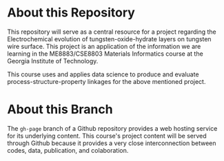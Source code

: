 # About this Repository

This repository will serve as a central resource for a project regarding the Electrochemical evolution of tungsten-oxide-hydrate layers on tungsten wire surface. This project is an application of the information we are learning in the ME8883/CSE8803 Materials Informatics course at the Georgia Institute of Technology.

This course uses and applies data science to produce and evaluate process-structure-property linkages for the above mentioned project.

# About this Branch

The ``gh-page`` branch of a Github repository provides a web hosting service for its underlying content. This course's project content will be served through Github because it provides a very close interconnection between codes, data, publication, and colaboration.




